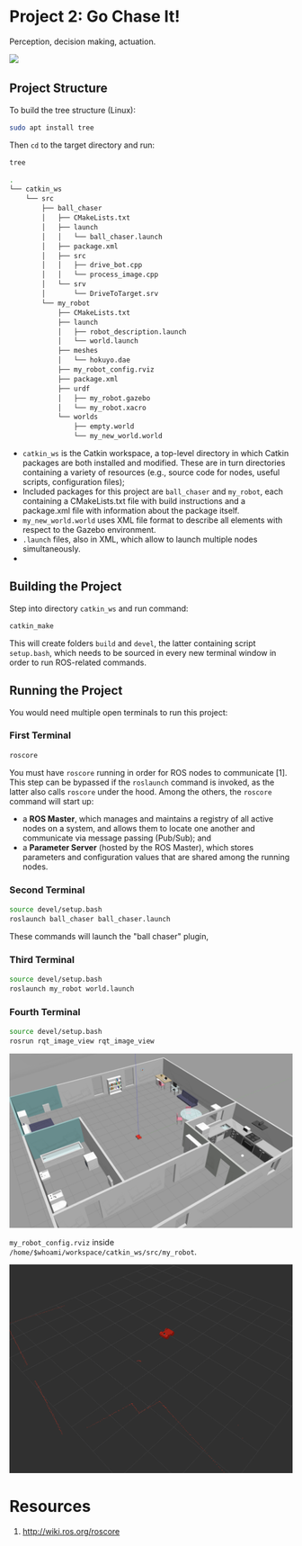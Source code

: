 # Project 2: Go Chase It!

Perception, decision making, actuation.

![](./img/mov1.gif)

## Project Structure

To build the tree structure (Linux):
```bash
sudo apt install tree
```

Then `cd` to the target directory and run:
```bash
tree
```

```bash
.
└── catkin_ws
    └── src
        ├── ball_chaser
        │   ├── CMakeLists.txt
        │   ├── launch
        │   │   └── ball_chaser.launch
        │   ├── package.xml
        │   ├── src
        │   │   ├── drive_bot.cpp
        │   │   └── process_image.cpp
        │   └── srv
        │       └── DriveToTarget.srv
        └── my_robot
            ├── CMakeLists.txt
            ├── launch
            │   ├── robot_description.launch
            │   └── world.launch
            ├── meshes
            │   └── hokuyo.dae
            ├── my_robot_config.rviz
            ├── package.xml
            ├── urdf
            │   ├── my_robot.gazebo
            │   └── my_robot.xacro
            └── worlds
                ├── empty.world
                └── my_new_world.world
```

* `catkin_ws` is the Catkin workspace, a top-level directory in which Catkin packages are both installed and modified. These are in turn directories containing a variety of resources (e.g., source code for nodes, useful scripts, configuration files);
* Included packages for this project are `ball_chaser` and `my_robot`, each containing a CMakeLists.txt file with build instructions and a package.xml file with information about the package itself.
* `my_new_world.world` uses XML file format to describe all elements with respect to the Gazebo environment.
* `.launch` files, also in XML, which allow to launch multiple nodes simultaneously.
* 


## Building the Project

Step into directory `catkin_ws` and run command:

```bash
catkin_make
```

This will create folders `build` and `devel`, the latter containing script `setup.bash`, which needs to be sourced in every new terminal window in order to run ROS-related commands.

## Running the Project

You would need multiple open terminals to run this project:

### First Terminal

```bash
roscore
```

You must have `roscore` running in order for ROS nodes to communicate [1]. This step can be bypassed if the `roslaunch` command is invoked, as the latter also calls `roscore` under the hood. Among the others, the `roscore` command will start up:

- a __ROS Master__, which manages and maintains a registry of all active nodes on a system, and allows them to locate one another and communicate via message passing (Pub/Sub); and
- a __Parameter Server__ (hosted by the ROS Master), which stores parameters and configuration values that are shared among the running nodes.

### Second Terminal

```bash
source devel/setup.bash
roslaunch ball_chaser ball_chaser.launch
```

These commands will launch the "ball chaser" plugin, 

### Third Terminal

```bash
source devel/setup.bash
roslaunch my_robot world.launch
```

### Fourth Terminal

```bash
source devel/setup.bash
rosrun rqt_image_view rqt_image_view
```

![My world](./img/img2.png)

`my_robot_config.rviz` inside `/home/$whoami/workspace/catkin_ws/src/my_robot`.

![RViz Lidar View](./img/img3.png)

# Resources

1. http://wiki.ros.org/roscore
